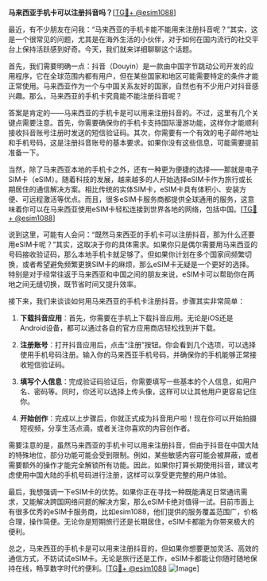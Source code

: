 **马来西亚手机卡可以注册抖音吗？**[[TG💪+ @esim1088](https://t.me/s/esim1088)]

最近，有不少朋友在问我：“马来西亚的手机卡能不能用来注册抖音呢？”其实，这是一个很常见的问题，尤其是在海外生活的小伙伴，对于如何在国内流行的社交平台上保持活跃感到好奇。今天，我们就来详细聊聊这个话题。

首先，我们需要明确一点：抖音（Douyin）是一款由中国字节跳动公司开发的应用程序，它在全球范围内都有用户，但在某些国家和地区可能需要特定的条件才能正常使用。马来西亚作为一个与中国关系友好的国家，自然也有不少用户对抖音感兴趣。那么，马来西亚的手机卡究竟能不能注册抖音呢？

答案是肯定的——马来西亚的手机卡是可以用来注册抖音的。不过，这里有几个关键点需要注意。首先，你需要确保你的手机卡支持国际漫游功能，这样你才能顺利接收抖音账号注册时发送的短信验证码。其次，你需要有一个有效的电子邮件地址和手机号码，这是注册抖音账号的基本要求。如果你没有这些信息，可能需要提前准备一下。

当然，除了马来西亚本地的手机卡之外，还有一种更为便捷的选择——那就是电子SIM卡（eSIM）。随着科技的发展，越来越多的人开始选择eSIM卡作为旅行或长期居住的通信解决方案。相比传统的实体SIM卡，eSIM卡具有体积小、安装方便、可远程激活等优点。而且，很多eSIM卡服务商都提供全球通用的服务，这意味着你可以在马来西亚使用eSIM卡轻松连接到世界各地的网络，包括中国。[[TG💪+ @esim1088](https://t.me/s/esim1088)]

说到这里，可能有人会问：“既然马来西亚的手机卡可以注册抖音，那为什么还要用eSIM卡呢？”其实，这取决于你的具体需求。如果你只是偶尔需要用马来西亚的号码接收验证码，那么本地手机卡就足够了。但如果你计划在多个国家间频繁切换，或者希望避免频繁更换SIM卡的麻烦，那么eSIM卡无疑是一个更好的选择。特别是对于经常往返于马来西亚和中国之间的朋友来说，eSIM卡可以帮助你在两地之间无缝切换，既节省时间又提升效率。

接下来，我们来谈谈如何用马来西亚的手机卡注册抖音。步骤其实非常简单：

1. **下载抖音应用**：首先，你需要在手机上下载抖音应用。无论是iOS还是Android设备，都可以通过各自的官方应用商店轻松找到并下载。
   
2. **注册账号**：打开抖音应用后，点击“注册”按钮。你会看到几个选项，可以选择使用手机号码注册。输入你的马来西亚手机号码，并确保你的手机能够正常接收短信验证码。

3. **填写个人信息**：完成验证码验证后，你需要填写一些基本的个人信息，如用户名、密码等。同时，你还可以选择上传头像，这样可以让其他用户更容易记住你。

4. **开始创作**：完成以上步骤后，你就正式成为抖音用户啦！现在你可以开始拍摄短视频，分享生活点滴，或者关注你喜欢的内容创作者。

需要注意的是，虽然马来西亚的手机卡可以用来注册抖音，但由于抖音在中国大陆的特殊地位，部分功能可能会受到限制。例如，某些敏感内容可能会被屏蔽，或者需要额外的操作才能完全解锁所有功能。因此，如果你打算长期使用抖音，建议考虑使用中国大陆的手机号码进行注册，这样可以享受更完整的用户体验。

最后，我想强调一下eSIM卡的优势。如果你正在寻找一种既能满足日常通讯需求，又能解决跨国网络问题的解决方案，那么eSIM卡绝对值得一试。目前市面上有很多优秀的eSIM卡服务商，比如esim1088，他们提供的服务覆盖范围广，价格合理，操作简便。无论你是短期旅行还是长期居住，eSIM卡都能为你带来极大的便利。

总之，马来西亚的手机卡是可以用来注册抖音的，但如果你想要更加灵活、高效的通信方式，不妨试试eSIM卡。无论是旅行还是工作，eSIM卡都能让你随时随地保持在线，畅享数字时代的便利。[[TG💪+ @esim1088](https://t.me/s/esim1088) ![Image](https://i.postimg.cc/4NQfJmqS/Snipaste-2025-05-13-00-14-12.png)]